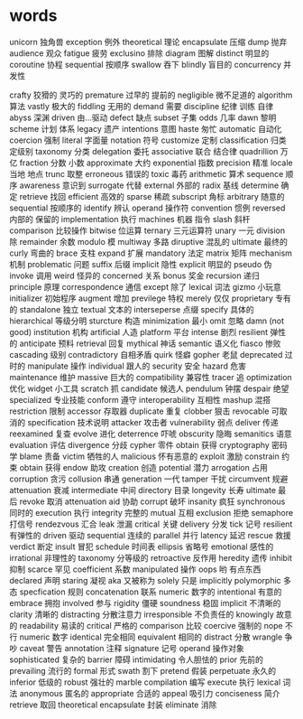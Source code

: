 # words

unicorn 独角兽
exception 例外
theoretical 理论
encapsulate 压缩
dump 抛弃
audience 观众
fatigue 疲劳
exclusino 排除
diagram 图解
distinct 明显的
coroutine 协程
sequential 按顺序
swallow 吞下
blindly 盲目的
concurrency 并发性

crafty 狡猾的 灵巧的
premature 过早的 提前的
negligible 微不足道的
algorithm 算法
vastly 极大的
fiddling 无用的
demand 需要
discipline 纪律 训练 自律
abyss 深渊
driven 由...驱动
defect 缺点
subset 子集
odds 几率
dawn 黎明
scheme 计划 体系
legacy 遗产
intentions 意图
haste 匆忙
automatic 自动化
coercion 强制
literal 字面量
notation 符号
customize 定制
classification 归类 定级别
taxonomy 分类
delegation 委托
associative 联合 结合律
quadrillion 万亿
fraction 分数 小数
approximate 大约
exponential 指数
precision 精准
locale 当地 地点
trunc 取整
erroneous 错误的
toxic 毒药
arithmetic 算术
sequence 顺序
awareness 意识到
surrogate 代替
external 外部的
radix 基线
determine 确定
retrieve 找回
efficient 高效的
sparse 稀疏
subscript 角标
arbitrary 随意的
sequential 按顺序的
identify 辨认
operand 操作符
convention 惯例
reversed 内部的 保留的
implementation 执行
machines 机器 指令
slash 斜杆
comparison 比较操作
bitwise 位运算
ternary 三元运算符
unary 一元
division 除
remainder 余数
modulo 模
multiway 多路
diruptive 混乱的
ultimate 最终的
curly 弯曲的
brace 支柱
expand 扩展
mandatory 法定
matrix 矩阵
mechanism 机制
problematic 问题
suffix 后缀
implicit 隐性
explicit 明显的
pseudo 伪
invoke 调用
weird 怪异的
concerned 关系
bonus 奖金
recursion 递归
principle 原理
correspondence 通信
except 除了
lexical 词法
gizmo 小玩意
initializer 初始程序
augment 增加
previlege 特权
merely 仅仅
proprietary 专有的
standalone 独立
textual 文本的
interseperse 点缀
specify 具体的
hierarchical 等级分明
sturcture 构造
minimization 最小
omit 忽略
damn (not good)
institution 机构
artificial 人造
platform 平台
intense 剧烈
resilient 弹性的
anticipate 预料
retrieval 回复
mythical 神话
semantic 语义化
fiasco 惨败
cascading 级别
contradictory 自相矛盾
quirk 怪癖
gopher 老鼠
deprecated 过时的
manipulate 操作
individual 跟人的
security 安全
hazard 危害
maintenance 维护
massive 巨大的
compatibility 兼容性
tracer 追
optimization 优化
widget 小工具
scratch 抓
candidate 候选人
pendulum 钟摆
despair 绝望
specialized 专业技能
conform 遵守
interoperability 互相性
mashup 混搭
restriction 限制
accessor 存取器
duplicate 重复
clobber 狠击
revocable 可取消的
specification 技术说明
attacker 攻击者
vulnerability 弱点
deliver 传递
reexamined 复查
evolve 进化
deterrence 吓唬
obscurity 隐晦
semanitics 语意
evaluation 评估
divergence 分歧
cypher 零件
obtain 获得
cryptography 密码学
blame 责备
victim 牺牲的人
malicious 怀有恶意的
exploit 激励
constrain 约束
obtain 获得
endow 助攻
creation 创造
potential 潜力
arrogation 占用
corruption 贪污
collusion 串通
generation 一代
tamper 干扰
circumvent 规避
attenuation 衰减
intermediate 中间
directory 目录
longevity 长寿
ultimate 最后
revoke 取消
attenuation
aid 协助
corrupt 破坏
insanity 疯狂
synchronous 同时的
execution 执行
integrity 完整的
mutual 互相
exclusion 拒绝
semaphore 打信号
rendezvous 汇合
leak 泄漏
critical 关键
delivery 分发
tick 记号
resilient 有弹性的
driven 驱动
sequential 连续的
parallel 并行
latency 延迟
rescue 救援
verdict 断定
insult 冒犯
schedule 时间表
ellipsis 省略号
emotional 感性的
irrational 非理性的
taxonomy 分等级的
retroactive 反作用
heredity 遗传
inhibit 抑制
scarce 罕见
coefficient 系数
manipulated 操作
oops 哟 有点东西
declared 声明
staring 凝视
aka 又被称为
solely 只是
implicitly
polymorphic 多态
specfication 规则
concatenation 联系
numeric 数字的
intentional 有意的
embrace 拥抱
involved 参与
rigidity 僵硬
soundness 稳固
implicit 不清晰的
clarity 清晰的
distracting 分散注意力
irresponsible 不负责任的
knowingly 故意的
readability 易读的
critical 严格的
comparison 比较
coercive 强制的
nope 不行
numeric 数字
identical 完全相同
equivalent 相同的
distract 分散
wrangle 争吵
caveat 警告
annotation 注释
signature 记号
operand 操作对象
sophisticated 复杂的
barrier 障碍
intimidating 令人胆怯的
prior 先前的
prevailing 流行的
formal 形式
swath 割下
pretend 假装
perpetuate 永久的
inferior 低级的
robust 强壮的
marble
compilation 编写
execute 执行
lexical 词法
anonymous 匿名的
appropriate 合适的
appeal 吸引力
conciseness 简介
retrieve 取回
theoretical
encapsulate 封装
eliminate 消除
